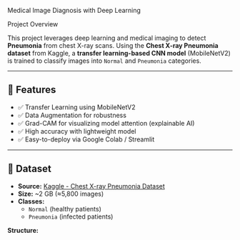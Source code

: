  Medical Image Diagnosis with Deep Learning

 Project Overview

This project leverages deep learning and medical imaging to detect **Pneumonia** from chest X-ray scans. Using the **Chest X-ray Pneumonia dataset** from Kaggle, a **transfer learning-based CNN model** (MobileNetV2) is trained to classify images into `Normal` and `Pneumonia` categories.

---

## 🎯 Features

- ✅ Transfer Learning using MobileNetV2
- ✅ Data Augmentation for robustness
- ✅ Grad-CAM for visualizing model attention (explainable AI)
- ✅ High accuracy with lightweight model
- ✅ Easy-to-deploy via Google Colab / Streamlit

---

## 📁 Dataset

- **Source:** [Kaggle - Chest X-ray Pneumonia Dataset](https://www.kaggle.com/paultimothymooney/chest-xray-pneumonia)
- **Size:** ~2 GB (≈5,800 images)
- **Classes:** 
  - `Normal` (healthy patients)
  - `Pneumonia` (infected patients)

**Structure:**
